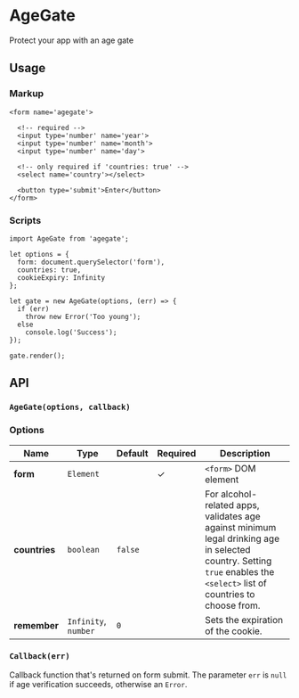 # AgeGate
Protect your app with an age gate

## Usage

### Markup
```
<form name='agegate'>

  <!-- required -->
  <input type='number' name='year'>
  <input type='number' name='month'>
  <input type='number' name='day'>
  
  <!-- only required if 'countries: true' -->
  <select name='country'></select>
  
  <button type='submit'>Enter</button>
</form>
```

### Scripts
```
import AgeGate from 'agegate';

let options = {
  form: document.querySelector('form'),
  countries: true,
  cookieExpiry: Infinity
};

let gate = new AgeGate(options, (err) => {
  if (err)
    throw new Error('Too young');
  else
    console.log('Success');
});

gate.render();
```

## API

### `AgeGate(options, callback)`

### Options

Name | Type | Default | Required | Description
--- | --- | --- | --- | ---
**form** | `Element` || ✓ | `<form>` DOM element
**countries** | `boolean` | `false` | | For alcohol-related apps, validates age against minimum legal drinking age in selected country. Setting `true` enables the `<select>` list of countries to choose from.
**remember** | `Infinity`, `number` | `0` | | Sets the expiration of the cookie.

### `Callback(err)`
Callback function that's returned on form submit. The parameter `err` is `null` if age verification succeeds, otherwise an `Error`.

